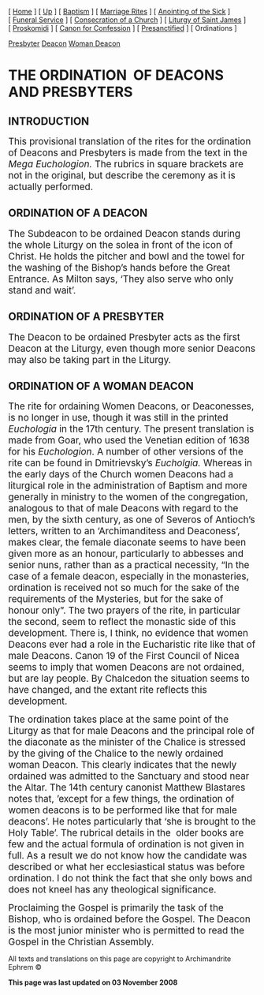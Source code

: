 \[ [Home](index.md) \] \[ [Up](eucholog.md) \] \[ [Baptism](baptism.md) \] \[ [Marriage Rites](marriage.md) \] \[ [Anointing of the Sick](anointin.md) \] \[ [Funeral Service](funeral.md) \] \[ [Consecration of a Church](dedic-int.md) \] \[ [Liturgy of Saint James](lit-james.md) \] \[ [Proskomidi](proskomidi.md) \] \[ [Canon for Confession](canon_for_confession.md) \] \[ [Presanctified](presanctified.md) \] \[ Ordinations \]

[Presbyter](presbyter.md) [Deacon](deacon.md) [Woman Deacon](woman_deacon.md)

<span style="FONT-SIZE: 24pt; mso-bidi-font-size: 12.0pt"></span>

THE ORDINATION  OF DEACONS AND PRESBYTERS
=========================================

<span style="mso-bidi-font-size: 12.0pt"></span>

INTRODUCTION
------------

<span style="FONT-SIZE: 14pt; mso-bidi-font-size: 12.0pt">This provisional translation of the rites for the ordination of Deacons and Presbyters is made from the text in the *Mega Euchologion.* The rubrics in square brackets are not in the original, but describe the ceremony as it is actually performed. </span>

<span style="mso-bidi-font-size: 12.0pt"></span>

ORDINATION OF A DEACON
----------------------

<span style="FONT-SIZE: 14pt; mso-bidi-font-size: 12.0pt">The Subdeacon to be ordained Deacon stands during the whole Liturgy on the solea in front of the icon of Christ. He holds the pitcher and bowl and the towel for the washing of the Bishop’s hands before the Great Entrance. As Milton says, ‘They also serve who only stand and wait’. </span>

<span style="mso-bidi-font-size: 12.0pt"></span>

ORDINATION OF A PRESBYTER
-------------------------

<span style="FONT-SIZE: 14pt; mso-bidi-font-size: 12.0pt">The Deacon to be ordained Presbyter acts as the first Deacon at the Liturgy, even though more senior Deacons may also be taking part in the Liturgy. </span>

<span style="mso-bidi-font-size: 12.0pt"></span>

ORDINATION OF A WOMAN DEACON
----------------------------

<span style="FONT-SIZE: 14pt; mso-bidi-font-size: 10.0pt">The rite for ordaining Women Deacons, or Deaconesses, is no longer in use, though it was still in the printed *Euchologia* in the 17th century. The present translation is made from Goar, who used the Venetian edition of 1638 for his *Euchologion*. A number of other versions of the rite can be found in Dmitrievsky’s *Eucholgia.* Whereas in the early days of the Church women Deacons had a liturgical role in the administration of Baptism and more generally in ministry to the women of the congregation, analogous to that of male Deacons with regard to the men, by the sixth century, as one of Severos of Antioch’s letters, written to an ‘Archimanditess and Deaconess’, makes clear, the female diaconate seems to have been given more as an honour, particularly to abbesses and senior nuns, rather than as a practical necessity, “In the case of a female deacon, especially in the monasteries, ordination is received not so much for the sake of the requirements of the Mysteries, but for the sake of honour only”. The two prayers of the rite, in particular the second, seem to reflect the monastic side of this development. There is, I think, no evidence that women Deacons ever had a role in the Eucharistic rite like that of male Deacons. Canon 19 of the First Council of Nicea seems to imply that women Deacons are not ordained, but are lay people. By Chalcedon the situation seems to have changed, and the extant rite reflects this development. </span>

<span style="FONT-SIZE: 14pt; mso-bidi-font-size: 10.0pt">The ordination takes place at the same point of the Liturgy as that for male Deacons and the principal role of the diaconate as the minister of the Chalice is stressed by the giving of the Chalice to the newly ordained woman Deacon. This clearly indicates that the newly ordained was admitted to the Sanctuary and stood near the Altar. The 14th century canonist Matthew Blastares notes that, ’except for a few things, the ordination of women deacons is to be performed like that for male deacons’. He notes particularly that ‘she is brought to the Holy Table’. The rubrical details in the  older books are few and the actual formula of ordination is not given in full. As a result we do not know how the candidate was described or what her ecclesiastical status was before ordination. I do not think the fact that she only bows and does not kneel has any theological significance. </span>

<span style="FONT-SIZE: 14pt; mso-bidi-font-size: 10.0pt">Proclaiming the Gospel is primarily the task of the Bishop, who is ordained before the Gospel. The Deacon is the most junior minister who is permitted to read the Gospel in the Christian Assembly.</span>

All texts and translations on this page are copyright to Archimandrite Ephrem ©

**This page was last updated on 03 November 2008**
